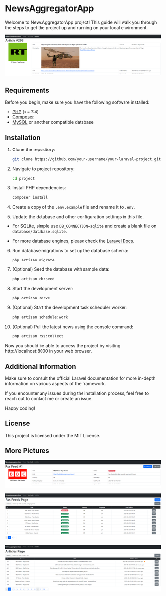 # NewsAggregatorApp

Welcome to NewsAggregatorApp project! This guide will walk you through the steps to get the project up and running on your local environment.

![Main Picture](picture-4.png)

## Requirements

Before you begin, make sure you have the following software installed:

- [PHP](https://www.php.net/manual/en/install.php) (>= 7.4)
- [Composer](https://getcomposer.org/download/)
- [MySQL](https://dev.mysql.com/downloads/installer/) or another compatible database

## Installation

1. Clone the repository:

   ```sh
   git clone https://github.com/your-username/your-laravel-project.git
   ```

2. Navigate to project repository:

    ```sh
    cd project
    ```

3. Install PHP dependencies:

    ```sh
    composer install
    ```

4. Create a copy of the `.env.example` file and rename it to `.env`.

5. Update the database and other configuration settings in this file.

- For SQLite, simple use `DB_CONNECTION=sqlite` and create a blank file on `database/database.sqlite`.

- For more database engines, please check the [Laravel Docs](https://laravel.com/docs/8.x/database#configuration).

6. Run database migrations to set up the database schema:

    ```sh
    php artisan migrate
    ```

7. (Optional) Seed the database with sample data:

    ```sh
    php artisan db:seed
    ```

8. Start the development server:

    ```sh
    php artisan serve
    ```

9. (Optional) Start the development task scheduler worker:

    ```sh
    php artisan schedule:work
    ```

10. (Optional) Pull the latest news using the console command:

    ```sh
    php artisan rss:collect
    ```

Now you should be able to access the project by visiting http://localhost:8000 in your web browser.

## Additional Information

Make sure to consult the official Laravel documentation for more in-depth information on various aspects of the framework.

If you encounter any issues during the installation process, feel free to reach out to contact me or create an issue.

Happy coding!

## License

This project is licensed under the MIT License.

## More Pictures

![Picture 1](picture-1.png)

![Picture 2](picture-2.png)

![Picture 3](picture-3.png)